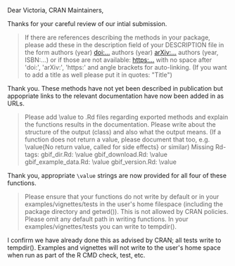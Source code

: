 Dear Victoria, CRAN Maintainers,

Thanks for your careful review of our intial submission.  


> If there are references describing the methods in your package, please
add these in the description field of your DESCRIPTION file in the form
authors (year) <doi:...>
authors (year) <arXiv:...>
authors (year, ISBN:...)
or if those are not available: <https:...>
with no space after 'doi:', 'arXiv:', 'https:' and angle brackets for
auto-linking.
(If you want to add a title as well please put it in quotes: "Title")

Thank you. These methods have not yet been described in publication but appopriate links to the relevant documentation have now been added in as URLs.


> Please add \value to .Rd files regarding exported methods and explain
the functions results in the documentation. Please write about the
structure of the output (class) and also what the output means. (If a
function does not return a value, please document that too, e.g.
\value{No return value, called for side effects} or similar)
Missing Rd-tags:
      gbif_dir.Rd: \value
      gbif_download.Rd: \value
      gbif_example_data.Rd: \value
      gbif_version.Rd: \value

Thank you, appropriate `\value` strings are now provided for all four of these functions.

> Please ensure that your functions do not write by default or in your
examples/vignettes/tests in the user's home filespace (including the
package directory and getwd()). This is not allowed by CRAN policies.
Please omit any default path in writing functions. In your
examples/vignettes/tests you can write to tempdir().

I confirm we have already done this as advised by CRAN;
all tests write to tempdir(). Examples and vignettes will not write to the
user's home space when run as part of the R CMD check, test, etc.
